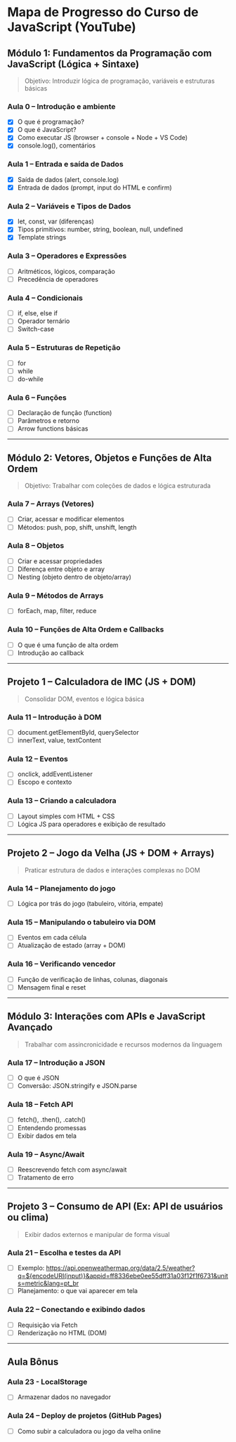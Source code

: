 # Mapa de Progresso do Curso de JavaScript (YouTube)

## Módulo 1: Fundamentos da Programação com JavaScript (Lógica + Sintaxe)

> Objetivo: Introduzir lógica de programação, variáveis e estruturas básicas

### Aula 0 – Introdução e ambiente

-   [x] O que é programação?
-   [x] O que é JavaScript?
-   [x] Como executar JS (browser + console + Node + VS Code)
-   [x] console.log(), comentários

### Aula 1 – Entrada e saída de Dados

-   [x] Saída de dados (alert, console.log)
-   [x] Entrada de dados (prompt, input do HTML e confirm)

### Aula 2 – Variáveis e Tipos de Dados

-   [x] let, const, var (diferenças)
-   [x] Tipos primitivos: number, string, boolean, null, undefined
-   [x] Template strings

### Aula 3 – Operadores e Expressões

-   [ ] Aritméticos, lógicos, comparação
-   [ ] Precedência de operadores

### Aula 4 – Condicionais

-   [ ] if, else, else if
-   [ ] Operador ternário
-   [ ] Switch-case

### Aula 5 – Estruturas de Repetição

-   [ ] for
-   [ ] while
-   [ ] do-while

### Aula 6 – Funções

-   [ ] Declaração de função (function)
-   [ ] Parâmetros e retorno
-   [ ] Arrow functions básicas

---

## Módulo 2: Vetores, Objetos e Funções de Alta Ordem

> Objetivo: Trabalhar com coleções de dados e lógica estruturada

### Aula 7 – Arrays (Vetores)

-   [ ] Criar, acessar e modificar elementos
-   [ ] Métodos: push, pop, shift, unshift, length

### Aula 8 – Objetos

-   [ ] Criar e acessar propriedades
-   [ ] Diferença entre objeto e array
-   [ ] Nesting (objeto dentro de objeto/array)

### Aula 9 – Métodos de Arrays

-   [ ] forEach, map, filter, reduce

### Aula 10 – Funções de Alta Ordem e Callbacks

-   [ ] O que é uma função de alta ordem
-   [ ] Introdução ao callback

---

## Projeto 1 – Calculadora de IMC (JS + DOM)

> Consolidar DOM, eventos e lógica básica

### Aula 11 – Introdução à DOM

-   [ ] document.getElementById, querySelector
-   [ ] innerText, value, textContent

### Aula 12 – Eventos

-   [ ] onclick, addEventListener
-   [ ] Escopo e contexto

### Aula 13 – Criando a calculadora

-   [ ] Layout simples com HTML + CSS
-   [ ] Lógica JS para operadores e exibição de resultado

---

## Projeto 2 – Jogo da Velha (JS + DOM + Arrays)

> Praticar estrutura de dados e interações complexas no DOM

### Aula 14 – Planejamento do jogo

-   [ ] Lógica por trás do jogo (tabuleiro, vitória, empate)

### Aula 15 – Manipulando o tabuleiro via DOM

-   [ ] Eventos em cada célula
-   [ ] Atualização de estado (array + DOM)

### Aula 16 – Verificando vencedor

-   [ ] Função de verificação de linhas, colunas, diagonais
-   [ ] Mensagem final e reset

---

## Módulo 3: Interações com APIs e JavaScript Avançado

> Trabalhar com assincronicidade e recursos modernos da linguagem

### Aula 17 – Introdução a JSON

-   [ ] O que é JSON
-   [ ] Conversão: JSON.stringify e JSON.parse

### Aula 18 – Fetch API

-   [ ] fetch(), .then(), .catch()
-   [ ] Entendendo promessas
-   [ ] Exibir dados em tela

### Aula 19 – Async/Await

-   [ ] Reescrevendo fetch com async/await
-   [ ] Tratamento de erro

---

## Projeto 3 – Consumo de API (Ex: API de usuários ou clima)

> Exibir dados externos e manipular de forma visual

### Aula 21 – Escolha e testes da API

-   [ ] Exemplo: https://api.openweathermap.org/data/2.5/weather?q=${encodeURI(input)}&appid=ff8336ebe0ee55dff31a03f12f1f6731&units=metric&lang=pt_br
-   [ ] Planejamento: o que vai aparecer em tela

### Aula 22 – Conectando e exibindo dados

-   [ ] Requisição via Fetch
-   [ ] Renderização no HTML (DOM)

---

## Aula Bônus

### Aula 23 - LocalStorage

-   [ ] Armazenar dados no navegador

### Aula 24 – Deploy de projetos (GitHub Pages)

-   [ ] Como subir a calculadora ou jogo da velha online
